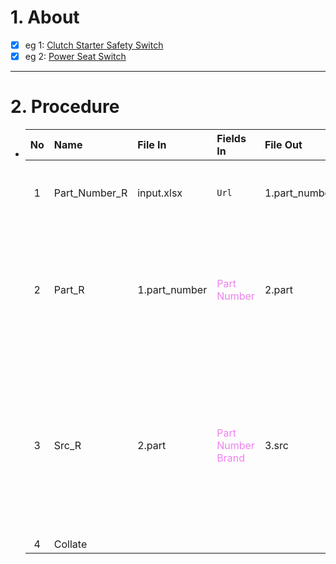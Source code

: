 # 1. About

- [x] eg 1: [Clutch Starter Safety Switch](https://www.standardbrand.com/en/ecatalog?part=Clutch%20Starter%20Safety%20Switch&type=p)
- [x] eg 2: [Power Seat Switch](https://www.standardbrand.com/en/ecatalog?part=Power%20Seat%20Switch&type=p&search=s)

- - -

# 2. Procedure

- |No|Name|File In|Fields In|File Out|Fields Out|
  |:-:|:-|:-|:-|:-|:-|
  |1|Part_Number_R|input.xlsx|`Url`|1.part_number|A. `No`<sub>[int]</sub><br />B. `Part Number`<sub>[Sort: Occurrence]</sub><br />C. `Url`|
  |2|Part_R|1.part_number|<span style="color: violet;">Part Number</span>|2.part|A. <span style="color: teal;">No</span><sub>[int、Sort: True]</sub><br />B. <span style="color: violet;">Part Number</span><br />C. <span style="color: teal;">Url</span><br />D. `Vehicle`<br />E. `Service`<br />... `Standard信息`<br />... `Json_Spec`|
  |3|Src_R|2.part|<span style="color: violet;">Part Number</span><br /><span style="color: violet;">Brand</span>|3.src|A. <span style="color: teal;">No</span><sub>[int、Sort: True]</sub><br />B. <span style="color: violet;">Part Number</span><br />C. <span style="color: teal;">Url</span><br />D. <span style="color: teal;">Vehicle</span><br />E. <span style="color: teal;">Service</span><br />... <span style="color: teal;">Standard信息</span><br />... <span style="color: teal;">Json_Vehicle</span><br />... `Picture`<sub>[null]</sub><br />... `Json_Src`|
  |4|Collate|||||
